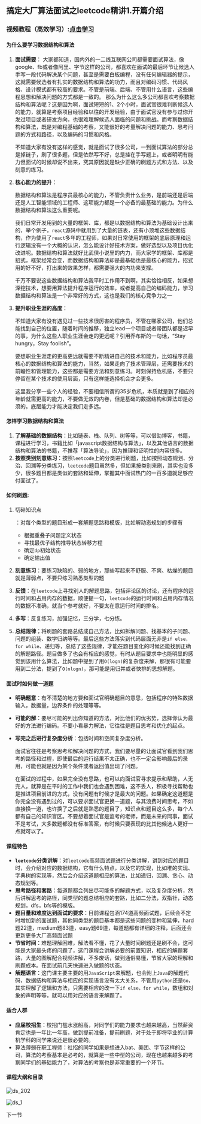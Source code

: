 ## 搞定大厂算法面试之leetcode精讲1.开篇介绍

### 视频教程（高效学习）:[点击学习](https://xiaochen1024.com/series/6196129fc1553b002e57bef5/6196208ec1553b002e57bef6)

#### 为什么要学习数据结构和算法

1.  **面试需要**： 大家都知道，国内外的一二线互联网公司都需要面试算法，像google、fb或者像阿里、字节这样的公司，都喜欢在面试的最后环节让候选人手写一段代码解决某个问题，甚至是需要白板编程，没有任何编辑器的提示，这就需要候选者有扎实的数据结构和算法的功力，而且对编码习惯、代码风格、设计模式都有较高的要求。不管是前端、后端、不管用什么语言，这些编程思想和解决问题的方式都是一致的。 那么为什么这么多公司都喜欢考察数据结构和算法呢？这是因为啊，面试短短的1、2个小时，面试官很难判断候选人的能力，就算是考察项目经验和以往的开发经验，由于面试官没有参与过你开发过项目或者研发方向，也很难理解候选人面临的问题和挑战。而考察数据结构和算法，既是对编程基础的考察，又能很好的考量解决问题的能力、思考问题的方式和路径，以及编码的习惯和风格。

     不知道大家有没有这样的感觉，就是面试了很多公司，一到面试算法的部分总是掉链子，刷了很多题，但是依然写不好，总是挂在手写题上，或者明明有能力但面试的时候却说不出来，究其原因就是缺少正确的刷题方式和方法、以及刻意的练习。

2.  **核心能力的提升**：

     数据结构和算法是程序员最核心的能力，不管负责什么业务，是前端还是后端还是人工智能领域的工程师、这项能力都是一个必备的最基础的能力。为什么数据结构和算法这么重要呢。

     我们日常开发用到的大量的框架、库，都是以数据结构和算法为基础设计出来的，举个例子，`react`源码中就用到了大量的链表，还有小顶堆这些数据结构，作为使用了`react`多年的工程师，如果对日常使用的框架的底层原理和运行逻辑没有一个大概的认识，怎么能设计好技术方案，做好选型以及项目优化改进呢。数据结构和算法就好比武侠小说里的内力，而大家学的框架、库都是招式，框架经常会变，而数据结构和算法却是最基础也是最核心的能力，招式用的好不好，打出来的效果怎样，都需要强大的内功来支撑。

     千万不要说这些数据结构和算法我平时工作用不到啊，其实恰恰相反，如果想深挖技术，想要用算法提升程序运行的效率，或者提高自己的编码能力，学习数据结构和算法是一个非常好的方式，这也是我们的核心竞争力之一

3.  **提升职业生涯的高度**：

     不知道大家有没有遇见过一些技术很厉害的程序员，不管在哪家公司，他们总能找到自己的位置，随着时间的推移，独立lead一个项目或者带团队都是迟早的事，为什么这些人职业生涯会走的更远呢？引用乔布斯的一句话，“Stay hungry，Stay foolish”。

     要想职业生涯走的更高更远就需要不断精进自己的技术和能力，比如程序员最核心的数据结构和算法的能力，当然，如果走向了技术管理层，还需要技术的前瞻性和管理能力，这些都是需要方法和刻意练习。时刻保持危机感，不要只停留在某个技术的使用层面，只有这样能选择机会才会更多。

     这里我分享一些个人的经验，不要相信所谓的35岁危机，本质就是到了相应的年龄就需更高的能力，不要做无效的内卷，但是基础的数据结构和算法却是必须的。底层能力才能决定我们走多远。

#### 怎样学习数据结构和算法

1.  **了解基础的数据结构**：比如链表、栈、队列、树等等，可以借助博客，书籍，课程进行学习，书籍比如「javascript数据结构与算法」，以及其他语言的数据结构和算法的书籍，不推荐「算法导论」，因为推理和证明性的内容很多。
2.  **按照类别刻意练习**：按照`leetcode`上的分类进行刷题，比如按照动态规划、分治、回溯等分类练习，`leetcode`题目虽然多，但如果按类别来刷，其实也没多少，很多题目都是类似的套路和延伸，掌握其中面试热门的一百多道就足够应付面试了。

#### 如何刷题:

1.  切碎知识点

    ：对每个类型的题目形成一套解题思路和模版，比如解动态规划的步骤有

    -   根据重叠子问题定义状态
    -   寻找最优子结构推导状态转移方程
    -   确定`dp`初始状态
    -   确定输出值

2.  **刻意练习**：要练习缺陷的、弱的地方，那些写起来不舒服、不爽、枯燥的题目就是薄弱点，不要只练习熟悉类型的题

3.  **反馈**：在`leetcode`上寻找别人的解题思路，包括评论区的讨论，还有程序的运行时间和占用内存的数据，顺便提一句，`leetcode`的运行时间和占用内存情况的数据不准确，就当个参考就好，不要太在意运行时间的排名。

4.  **多写**：反复练习，加强记忆，三分学，七分练。

5.  **总结规律**；将刷题的套路总结成自己方法，比如拆解问题、找基本的子问题、问题的组装、数学归纳等等。最后这些方法落实到代码层面无非是`if else，for while`、递归等，总结了这些规律，才能在题目变化的时候还能找到正确的解题路径。题目做多了也会有相应的感觉，有时从题目要求中也能明显的感觉到该用什么算法，比如题中提到了用`O(logn)`的复杂度来解，那很有可能要用到二分法，提到了`O(nlogn)`，那可能是用归并或者快排的思想解题。

#### 面试时如何做一道题

-   **明确题意**：有不清楚的地方要和面试官明确题目的意思，包括程序的特殊数据输入，数据量，边界条件的处理等等。

-   **可能的解**：要尽可能的列出你知道的方法，对比他们的优劣势，选择你认为最好的方法进行编码。不要小看暴力解法，它往往是题目思考和优化的起点。

-   **写完之后进行复杂度分析**：包括时间和空间复杂度分析。

     面试官往往是考察思考和解决问题的方式，我们要尽量的让面试官看到我们思考的路径和过程，即使最后的运行结果不太正确，也不一定会影响最后的录用，可能也就是因为某个条件或者返回值出现了问题。

     在面试的过程中，如果完全没有思路，也可以向面试官寻求提示和帮助，人无完人，就算是在平时的工作中我们也会遇到困难，这不丢人，积极寻找帮助也是推进项目前进的方式，没有问题有时候才是最大的问题。如果确定这道题是你完全没有遇到过的，可以要求面试官更换一道题，与其浪费时间思考，不如直接换一道，也许换了之后就是熟悉的题目了，知识点和题目这么多，每个人都有自己的知识盲区。不要想着面试官是监考的老师，而是未来的同事，面试不是考试，大多数题都没有标准答案，有时候只要表现的比其他候选人更好一点就可以了。

#### 课程特色

-   **`leetcode`分类讲解**：对`leetcode`高频面试题进行分类讲解，讲到对应的题目时，会介绍对应的数据结构，它有什么特点，以及它的实现，比如堆的实现、字典树的实现等，然后会介绍这道题相应的算法，比如递归，回溯、贪心、动态规划等。
-   **思考路径和套路**：每道题都会列出尽可能多的解题方式，以及复杂度分析，然后讲解思考的路径，同类型的题总结相应的套路，比如二分法，双指针，动态规划，dfs，bfs等的模版。
-   **题目量和难度达到面试的要求**：目前课程包涵174道高频面试题，后续会不定时增加新的面试题，其他同类型的题目基本都是这些问题的变种和延伸，hard题22道，medium题83道，easy题69道，每道题都有详细的注释，后面还会更新更多大厂高频面试题
-   **节省时间**：难题理解困难，解法看不懂，花了大量时间刷题还是刷不会，这可能是大家最头疼的问题了，这门课程会讲解必要的前置知识，相应的解题套路，大量的图解配合视频讲解，不多废话，做到通俗易懂，节省大家的理解和刷题成本。在面试前几天快速进入做题的状态。
-   **解题语言**：这门课主要主要的用`JavaScript`来解题，也会附上`Java`的解题代码，数据结构和算法与相应的实现语言没有太大关系，不管用`python`还是`Go`，其实理解了逻辑和方法，只需要相应的改一下`if else，for while`，数组和对象的声明等等，就可以用对应的语言来解题了。

#### 适合人群

-   **应届校招生**：校招门槛水涨船高，对同学们的能力要求也越来越高，当然薪资肯定也是一年比一年高，做到提前准备，提前刷题，对于处于即将毕业的计算机学科的同学来说还是很必要的。
-   算法薄弱在职工程师：社招的同学如果是想进入bat、美团、字节这样的公司，算法的考察基本是必考的，就算是一些中型的公司，现在也越来越多的考察同学们的基础能力了，对算法的考察也是非常重要的一个环节。

#### 课程大纲和目录

![ds_202](https://xiaochen1024.com/20211118130743.png)

![ds_1](https://xiaochen1024.com/20211118130744.png)

下一节